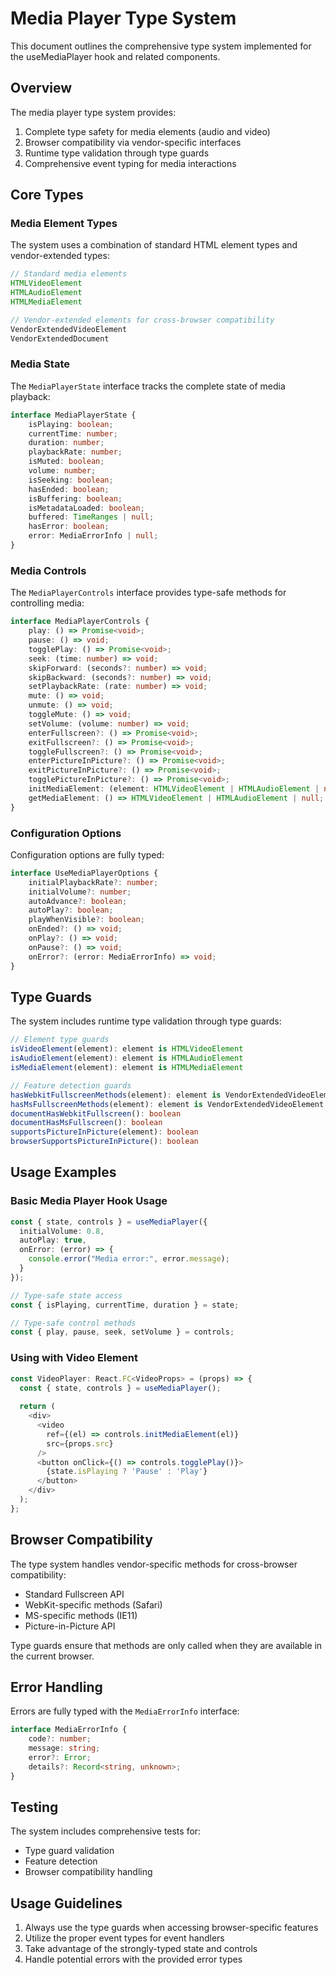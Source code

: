 # Media Player Type System

This document outlines the comprehensive type system implemented for the useMediaPlayer hook and related components.

## Overview

The media player type system provides:

1. Complete type safety for media elements (audio and video)
2. Browser compatibility via vendor-specific interfaces
3. Runtime type validation through type guards
4. Comprehensive event typing for media interactions

## Core Types

### Media Element Types

The system uses a combination of standard HTML element types and vendor-extended types:

```typescript
// Standard media elements
HTMLVideoElement
HTMLAudioElement
HTMLMediaElement

// Vendor-extended elements for cross-browser compatibility
VendorExtendedVideoElement
VendorExtendedDocument
```

### Media State

The `MediaPlayerState` interface tracks the complete state of media playback:

```typescript
interface MediaPlayerState {
    isPlaying: boolean;
    currentTime: number;
    duration: number;
    playbackRate: number;
    isMuted: boolean;
    volume: number;
    isSeeking: boolean;
    hasEnded: boolean;
    isBuffering: boolean;
    isMetadataLoaded: boolean;
    buffered: TimeRanges | null;
    hasError: boolean;
    error: MediaErrorInfo | null;
}
```

### Media Controls

The `MediaPlayerControls` interface provides type-safe methods for controlling media:

```typescript
interface MediaPlayerControls {
    play: () => Promise<void>;
    pause: () => void;
    togglePlay: () => Promise<void>;
    seek: (time: number) => void;
    skipForward: (seconds?: number) => void;
    skipBackward: (seconds?: number) => void;
    setPlaybackRate: (rate: number) => void;
    mute: () => void;
    unmute: () => void;
    toggleMute: () => void;
    setVolume: (volume: number) => void;
    enterFullscreen?: () => Promise<void>;
    exitFullscreen?: () => Promise<void>;
    toggleFullscreen?: () => Promise<void>;
    enterPictureInPicture?: () => Promise<void>;
    exitPictureInPicture?: () => Promise<void>;
    togglePictureInPicture?: () => Promise<void>;
    initMediaElement: (element: HTMLVideoElement | HTMLAudioElement | null) => void;
    getMediaElement: () => HTMLVideoElement | HTMLAudioElement | null;
}
```

### Configuration Options

Configuration options are fully typed:

```typescript
interface UseMediaPlayerOptions {
    initialPlaybackRate?: number;
    initialVolume?: number;
    autoAdvance?: boolean;
    autoPlay?: boolean;
    playWhenVisible?: boolean;
    onEnded?: () => void;
    onPlay?: () => void;
    onPause?: () => void;
    onError?: (error: MediaErrorInfo) => void;
}
```

## Type Guards

The system includes runtime type validation through type guards:

```typescript
// Element type guards
isVideoElement(element): element is HTMLVideoElement
isAudioElement(element): element is HTMLAudioElement
isMediaElement(element): element is HTMLMediaElement

// Feature detection guards
hasWebkitFullscreenMethods(element): element is VendorExtendedVideoElement
hasMsFullscreenMethods(element): element is VendorExtendedVideoElement
documentHasWebkitFullscreen(): boolean
documentHasMsFullscreen(): boolean
supportsPictureInPicture(element): boolean
browserSupportsPictureInPicture(): boolean
```

## Usage Examples

### Basic Media Player Hook Usage

```typescript
const { state, controls } = useMediaPlayer({
  initialVolume: 0.8,
  autoPlay: true,
  onError: (error) => {
    console.error("Media error:", error.message);
  }
});

// Type-safe state access
const { isPlaying, currentTime, duration } = state;

// Type-safe control methods
const { play, pause, seek, setVolume } = controls;
```

### Using with Video Element

```typescript
const VideoPlayer: React.FC<VideoProps> = (props) => {
  const { state, controls } = useMediaPlayer();
  
  return (
    <div>
      <video 
        ref={(el) => controls.initMediaElement(el)}
        src={props.src}
      />
      <button onClick={() => controls.togglePlay()}>
        {state.isPlaying ? 'Pause' : 'Play'}
      </button>
    </div>
  );
};
```

## Browser Compatibility

The type system handles vendor-specific methods for cross-browser compatibility:

- Standard Fullscreen API
- WebKit-specific methods (Safari)
- MS-specific methods (IE11)
- Picture-in-Picture API

Type guards ensure that methods are only called when they are available in the current browser.

## Error Handling

Errors are fully typed with the `MediaErrorInfo` interface:

```typescript
interface MediaErrorInfo {
    code?: number;
    message: string;
    error?: Error;
    details?: Record<string, unknown>;
}
```

## Testing

The system includes comprehensive tests for:

- Type guard validation
- Feature detection
- Browser compatibility handling

## Usage Guidelines

1. Always use the type guards when accessing browser-specific features
2. Utilize the proper event types for event handlers
3. Take advantage of the strongly-typed state and controls
4. Handle potential errors with the provided error types 